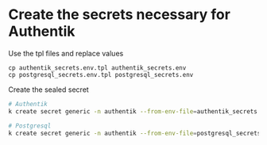 # Create the secrets necessary for Authentik

Use the tpl files and replace values
```
cp authentik_secrets.env.tpl authentik_secrets.env
cp postgresql_secrets.env.tpl postgresql_secrets.env
```

Create the sealed secret
```bash
# Authentik
k create secret generic -n authentik --from-env-file=authentik_secrets.env authentik-secret --dry-run=client -o yaml | kubeseal --controller-namespace=sealed-secrets -w templates/authentik-secret.yaml

# Postgresql
k create secret generic -n authentik --from-env-file=postgresql_secrets.env postgresql-secret --dry-run=client -o yaml | kubeseal --controller-namespace=sealed-secrets -w templates/postgresql-secret.yaml
```
